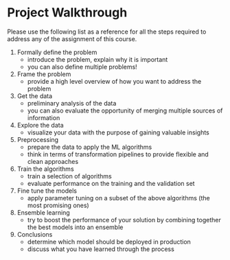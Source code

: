 # Project Walkthrough
Please use the following list as a reference for all the 
steps required to address any of the assignment of this course.

1. Formally define the problem
   - introduce the problem, explain why it is important
   - you can also define multiple problems!
2. Frame the problem
   - provide a high level overview of how you want to address the problem
3. Get the data
   - preliminary analysis of the data
   - you can also evaluate the opportunity of merging  multiple sources of information
3. Explore the data
   - visualize your data with the purpose of gaining valuable insights
4. Preprocessing
   - prepare the data to apply the ML algorithms
   - think in terms of transformation pipelines to provide flexible and clean approaches
5. Train the algorithms
   - train a selection of algorithms 
   - evaluate performance on the training and the validation set
6. Fine tune the models
   - apply parameter tuning on a subset of the above algorithms (the most promising ones)
7. Ensemble learning
   - try to boost the performance of your solution by combining together the best models into an ensemble
8. Conclusions
   - determine which model should be deployed in production
   - discuss what you have learned through the process




